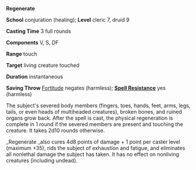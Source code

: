  **Regenerate**

**School** conjuration (healing); **Level** cleric 7, druid 9

**Casting Time** 3 full rounds

**Components** V, S, DF

**Range** touch

**Target** living creature touched

**Duration** instantaneous

**Saving Throw** [Fortitude](../combat.html#_fortitude) negates (harmless); **[Spell Resistance](../glossary.html#_spell-resistance)** yes (harmless)

The subject's severed body members (fingers, toes, hands, feet, arms, legs, tails, or even heads of multiheaded creatures), broken bones, and ruined organs grow back. After the spell is cast, the physical regeneration is complete in 1 round if the severed members are present and touching the creature. It takes 2d10 rounds otherwise.

_Regenerate _also cures 4d8 points of damage + 1 point per caster level (maximum +35), rids the subject of exhaustion and fatigue, and eliminates all nonlethal damage the subject has taken. It has no effect on nonliving creatures (including undead).

